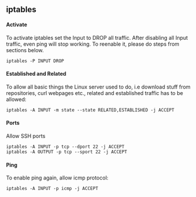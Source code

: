 ## iptables

#### Activate
To activate iptables set the Input to DROP all traffic. 
After disabling all Input traffic, even ping will stop working. 
To reenable it, please do steps from sections below.
```
iptables -P INPUT DROP
```

#### Established and Related
To allow all basic things the Linux server used to do, i.e 
download stuff from repositories, curl webpages etc., 
related and established traffic has to be allowed:
```
iptables -A INPUT -m state --state RELATED,ESTABLISHED -j ACCEPT
```

#### Ports
Allow SSH ports
```
iptables -A INPUT -p tcp --dport 22 -j ACCEPT
iptables -A OUTPUT -p tcp --sport 22 -j ACCEPT
```

#### Ping
To enable ping again, allow icmp protocol:
```
iptables -A INPUT -p icmp -j ACCEPT
```
